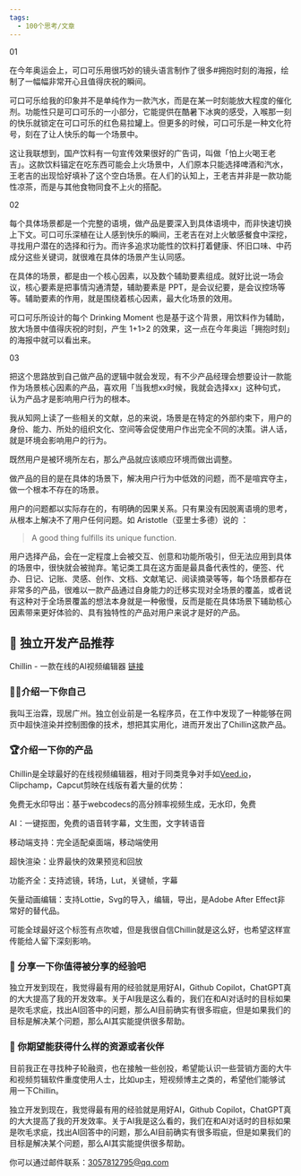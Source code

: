 ```yaml
---
tags:
  - 100个思考/文章
---
```

01

在今年奥运会上，可口可乐用很巧妙的镜头语言制作了很多#拥抱时刻的海报，绘制了一幅幅非常开心且值得庆祝的瞬间。



可口可乐给我的印象并不是单纯作为一款汽水，而是在某一时刻能放大程度的催化剂。功能性只是可口可乐的一小部分，它能提供在酷暑下冰爽的感受，入喉那一刻的快乐就锁定在可口可乐的红色易拉罐上。但更多的时候，可口可乐是一种文化符号，刻在了让人快乐的每一个场景中。

这让我联想到，国产饮料有一句宣传效果很好的广告词，叫做「怕上火喝王老吉」。这款饮料锚定在吃东西可能会上火场景中，人们原本只能选择啤酒和汽水，王老吉的出现恰好填补了这个空白场景。在人们的认知上，王老吉并非是一款功能性凉茶，而是与其他食物同食不上火的搭配。



02

每个具体场景都是一个完整的语境，做产品是要深入到具体语境中，而非快速切换上下文。可口可乐深植在让人感到快乐的瞬间，王老吉在对上火敏感餐食中深挖，寻找用户潜在的选择和行为。而许多追求功能性的饮料打着健康、怀旧口味、中药成分这些关键词，就很难在具体的场景产生认同感。

在具体的场景，都是由一个核心因素，以及数个辅助要素组成。就好比说一场会议，核心要素是把事情沟通清楚，辅助要素是 PPT，是会议纪要，是会议控场等等。辅助要素的作用，就是围绕着核心因素，最大化场景的效用。

可口可乐所设计的每个 Drinking Moment 也是基于这个背景，用饮料作为辅助，放大场景中值得庆祝的时刻，产生 1+1>2 的效果，这一点在今年奥运「拥抱时刻」的海报中就可以看出来。

03

把这个思路放到自己做产品的逻辑中就会发现，有不少产品经理会想要设计一款能作为场景核心因素的产品，喜欢用「当我想xx时候，我就会选择xx」这种句式，认为产品才是影响用户行为的根本。

我从知网上读了一些相关的文献，总的来说，场景是在特定的外部约束下，用户的身份、能力、所处的组织文化、空间等会促使用户作出完全不同的决策。讲人话，就是环境会影响用户的行为。

既然用户是被环境所左右，那么产品就应该顺应环境而做出调整。

做产品的目的是在具体的场景下，解决用户行为中低效的问题，而不是喧宾夺主，做一个根本不存在的场景。

用户的问题都以实际存在的，有明确的因果关系。只有果没有因脱离语境的思考，从根本上解决不了用户任何问题。如 Aristotle（亚里士多德）说的 ：

> A good thing fulfills its unique function.

用户选择产品，会在一定程度上会被交互、创意和功能所吸引，但无法应用到具体的场景中，很快就会被抛弃。笔记类工具在这方面是最具备代表性的，便签、代办、日记、记账、灵感、创作、文档、文献笔记、阅读摘录等等，每个场景都存在非常多的产品，很难以一款产品通过自身能力的迁移实现对全场景的覆盖，或者说有这种对于全场景覆盖的想法本身就是一种傲慢，反而是能在具体场景下辅助核心因素带来更好体验的、具有独特性的产品对用户来说才是好的产品。


## 🎨 独立开发产品推荐

Chillin - 一款在线的AI视频编辑器 [链接](https://chillin.online/zh_cn)

### 🧑‍💻介绍一下你自己

我叫王治霖，现居广州。独立创业前是一名程序员，在工作中发现了一种能够在网页中超快渲染并控制图像的技术，想把其实用化，进而开发出了Chillin这款产品。

### 🏆介绍一下你的产品

Chillin是全球最好的在线视频编辑器，相对于同类竞争对手如[Veed.io](http://veed.io/)，Clipchamp，Capcut剪映在线版有着大量的优势：

免费无水印导出：基于webcodecs的高分辨率视频生成，无水印，免费

AI：一键抠图，免费的语音转字幕，文生图，文字转语音

移动端支持：完全适配桌面端，移动端使用

超快渲染：业界最快的效果预览和回放

功能齐全：支持滤镜，转场，Lut，关键帧，字幕

矢量动画编辑：支持Lottie，Svg的导入，编辑，导出，是Adobe After Effect非常好的替代品。

可能全球最好这个标签有点吹嘘，但是我很自信Chillin就是这么好，也希望这样宣传能给人留下深刻影响。

### 🧐 分享一下你值得被分享的经验吧

独立开发到现在，我觉得最有用的经验就是用好AI，Github Copilot，ChatGPT真的大大提高了我的开发效率。关于AI我是这么看的，我们在和AI对话时的目标如果是吹毛求疵，找出AI回答中的问题，那么AI目前确实有很多瑕疵，但是如果我们的目标是解决某个问题，那么AI其实能提供很多帮助。

### 🧩 你期望能获得什么样的资源或者伙伴

目前我正在寻找种子轮融资，也在接触一些创投，希望能认识一些营销方面的大牛和视频剪辑软件重度使用人士，比如up主，短视频博主之类的，希望他们能够试用一下Chillin。

独立开发到现在，我觉得最有用的经验就是用好AI，Github Copilot，ChatGPT真的大大提高了我的开发效率。关于AI我是这么看的，我们在和AI对话时的目标如果是吹毛求疵，找出AI回答中的问题，那么AI目前确实有很多瑕疵，但是如果我们的目标是解决某个问题，那么AI其实能提供很多帮助。

你可以通过邮件联系：3057812795@qq.com